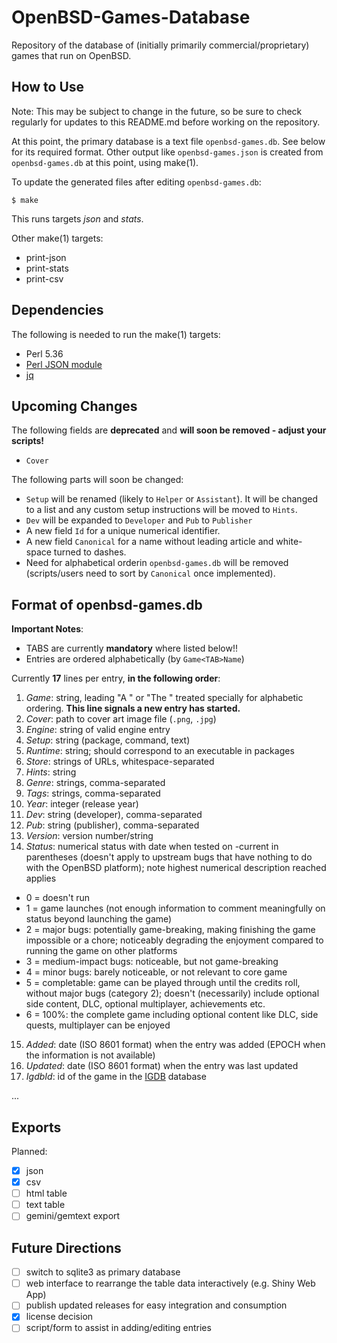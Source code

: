 # OpenBSD-Games-Database

Repository of the database of (initially primarily commercial/proprietary) games that run on OpenBSD.

## How to Use

Note: This may be subject to change in the future, so be sure to check regularly for updates to this README.md before working on the repository.

At this point, the primary database is a text file `openbsd-games.db`. See below for its required format. Other output like `openbsd-games.json` is created from `openbsd-games.db` at this point, using make(1).

To update the generated files after editing `openbsd-games.db`:

```
$ make
```

This runs targets *json* and *stats*.

Other make(1) targets:

* print-json
* print-stats
* print-csv

## Dependencies

The following is needed to run the make(1) targets:

* Perl 5.36
* [Perl JSON module](https://metacpan.org/pod/JSON)
* [jq](https://jqlang.github.io/jq/)

## Upcoming Changes

The following fields are **deprecated** and **will soon be removed - adjust your scripts!**

* `Cover`

The following parts will soon be changed:

* `Setup` will be renamed (likely to `Helper` or `Assistant`). It will be changed to a list and any custom setup instructions will be moved to `Hints`.
* `Dev` will be expanded to `Developer` and `Pub` to `Publisher`
* A new field `Id` for a unique numerical identifier.
* A new field `Canonical` for a name without leading article and white-space turned to dashes.
* Need for alphabetical orderin `openbsd-games.db` will be removed (scripts/users need to sort by `Canonical` once implemented).

## Format of openbsd-games.db

**Important Notes**:

* TABS are currently **mandatory** where listed below!!
* Entries are ordered alphabetically (by `Game<TAB>Name`)

Currently **17** lines per entry, **in the following order**:

1. *Game*: string, leading "A " or "The " treated specially for alphabetic ordering. **This line signals a new entry has started.**
2. *Cover*: path to cover art image file (`.png`, `.jpg`)
3. *Engine*: string of valid engine entry
4. *Setup*: string (package, command, text)
5. *Runtime*: string; should correspond to an executable in packages
6. *Store*: strings of URLs, whitespace-separated
7. *Hints*: string
8. *Genre*: strings, comma-separated
9. *Tags*: strings, comma-separated
10. *Year*: integer (release year)
11. *Dev*: string (developer), comma-separated
12. *Pub*: string (publisher), comma-separated
13. *Version*: version number/string
14. *Status*: numerical status with date when tested on -current in parentheses (doesn't apply to upstream bugs that have nothing to do with the OpenBSD platform); note highest numerical description reached applies
 * 0 = doesn't run
 * 1 = game launches (not enough information to comment meaningfully on status beyond launching the game)
 * 2 = major bugs: potentially game-breaking, making finishing the game impossible or a chore; noticeably degrading the enjoyment compared to running the game on other platforms
 * 3 = medium-impact bugs: noticeable, but not game-breaking
 * 4 = minor bugs: barely noticeable, or not relevant to core game
 * 5 = completable: game can be played through until the credits roll, without major bugs (category 2); doesn't (necessarily) include optional side content, DLC, optional multiplayer, achievements etc.
 * 6 = 100%: the complete game including optional content like DLC, side quests, multiplayer can be enjoyed
15. *Added*: date (ISO 8601 format) when the entry was added (EPOCH when the information is not available)
16. *Updated*: date (ISO 8601 format) when the entry was last updated
17. *IgdbId*: id of the game in the [IGDB](https://www.igdb.com) database 

...

## Exports

Planned:
- [x] json
- [x] csv
- [ ] html table
- [ ] text table
- [ ] gemini/gemtext export

## Future Directions

- [ ] switch to sqlite3 as primary database
- [ ] web interface to rearrange the table data interactively (e.g. Shiny Web App)
- [ ] publish updated releases for easy integration and consumption
- [x] license decision
- [ ] script/form to assist in adding/editing entries
